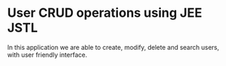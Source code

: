 # User CRUD operations using JEE JSTL 

In this application we are able to create, modify, delete and search users, with user friendly interface.

